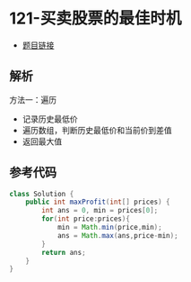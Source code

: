 # 121-买卖股票的最佳时机

- [题目链接](https://leetcode.cn/problems/best-time-to-buy-and-sell-stock/)

## 解析

方法一：遍历
- 记录历史最低价
- 遍历数组，判断历史最低价和当前价到差值
- 返回最大值


## 参考代码
```Java
class Solution {
    public int maxProfit(int[] prices) {
        int ans = 0, min = prices[0];
        for(int price:prices){
            min = Math.min(price,min);
            ans = Math.max(ans,price-min);
        }
        return ans;
    }
}
```

